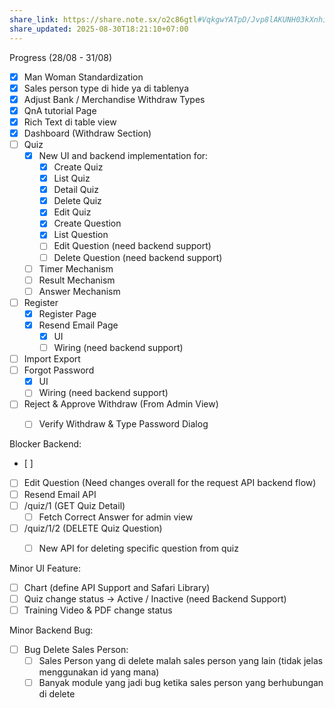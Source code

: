 ```yaml
---
share_link: https://share.note.sx/o2c86gtl#VqkgwYATpD/Jvp8lAKUNH03kXnhiH8ILwsXABZ1wJNM
share_updated: 2025-08-30T18:21:10+07:00
---
```

Progress (28/08 - 31/08)
- [x] Man Woman Standardization
- [x] Sales person type di hide ya di tablenya
- [x] Adjust Bank / Merchandise Withdraw Types
- [x] QnA tutorial Page
- [x] Rich Text di table view
- [x] Dashboard (Withdraw Section)
- [ ] Quiz
	- [x] New UI and backend implementation for:
		- [x] Create Quiz
		- [x] List Quiz
		- [x] Detail Quiz
		- [x] Delete Quiz
		- [x] Edit Quiz
		- [x] Create Question
		- [x] List Question
		- [ ] Edit Question (need backend support)
		- [ ] Delete Question (need backend support)
	- [ ] Timer Mechanism
	- [ ] Result Mechanism     
	- [ ] Answer Mechanism
- [ ] Register
	- [x] Register Page
	- [x] Resend Email Page
		- [x] UI
		- [ ] Wiring (need backend support)
- [ ] Import Export
- [ ] Forgot Password
	- [x] UI
	- [ ] Wiring (need backend support)
- [ ] Reject & Approve Withdraw (From Admin View)
	- [ ] Verify Withdraw & Type Password Dialog


Blocker Backend:
- [ ] 
- [ ] Edit Question (Need changes overall for the request API backend flow)
- [ ] Resend Email API
- [ ] /quiz/1 (GET Quiz Detail)
	- [ ] Fetch Correct Answer for admin view
- [ ] /quiz/1/2 (DELETE Quiz Question)
	- [ ] New API for deleting specific question from quiz


Minor UI Feature:
- [ ] Chart (define API Support and Safari Library)
- [ ] Quiz change status → Active / Inactive (need Backend Support)
- [ ] Training Video & PDF change status

Minor Backend Bug:
- [ ] Bug Delete Sales Person: 
	- [ ] Sales Person yang di delete malah sales person yang lain (tidak jelas menggunakan id yang mana)
	- [ ] Banyak module yang jadi bug ketika sales person yang berhubungan di delete 
